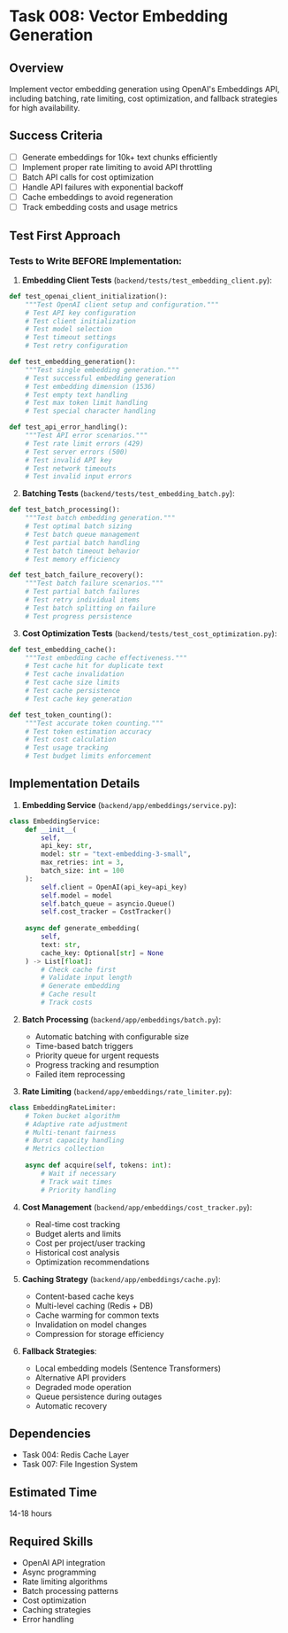 # Task 008: Vector Embedding Generation

## Overview
Implement vector embedding generation using OpenAI's Embeddings API, including batching, rate limiting, cost optimization, and fallback strategies for high availability.

## Success Criteria
- [ ] Generate embeddings for 10k+ text chunks efficiently
- [ ] Implement proper rate limiting to avoid API throttling
- [ ] Batch API calls for cost optimization
- [ ] Handle API failures with exponential backoff
- [ ] Cache embeddings to avoid regeneration
- [ ] Track embedding costs and usage metrics

## Test First Approach

### Tests to Write BEFORE Implementation:

1. **Embedding Client Tests** (`backend/tests/test_embedding_client.py`):
```python
def test_openai_client_initialization():
    """Test OpenAI client setup and configuration."""
    # Test API key configuration
    # Test client initialization
    # Test model selection
    # Test timeout settings
    # Test retry configuration

def test_embedding_generation():
    """Test single embedding generation."""
    # Test successful embedding generation
    # Test embedding dimension (1536)
    # Test empty text handling
    # Test max token limit handling
    # Test special character handling

def test_api_error_handling():
    """Test API error scenarios."""
    # Test rate limit errors (429)
    # Test server errors (500)
    # Test invalid API key
    # Test network timeouts
    # Test invalid input errors
```

2. **Batching Tests** (`backend/tests/test_embedding_batch.py`):
```python
def test_batch_processing():
    """Test batch embedding generation."""
    # Test optimal batch sizing
    # Test batch queue management
    # Test partial batch handling
    # Test batch timeout behavior
    # Test memory efficiency

def test_batch_failure_recovery():
    """Test batch failure scenarios."""
    # Test partial batch failures
    # Test retry individual items
    # Test batch splitting on failure
    # Test progress persistence
```

3. **Cost Optimization Tests** (`backend/tests/test_cost_optimization.py`):
```python
def test_embedding_cache():
    """Test embedding cache effectiveness."""
    # Test cache hit for duplicate text
    # Test cache invalidation
    # Test cache size limits
    # Test cache persistence
    # Test cache key generation

def test_token_counting():
    """Test accurate token counting."""
    # Test token estimation accuracy
    # Test cost calculation
    # Test usage tracking
    # Test budget limits enforcement
```

## Implementation Details

1. **Embedding Service** (`backend/app/embeddings/service.py`):
```python
class EmbeddingService:
    def __init__(
        self,
        api_key: str,
        model: str = "text-embedding-3-small",
        max_retries: int = 3,
        batch_size: int = 100
    ):
        self.client = OpenAI(api_key=api_key)
        self.model = model
        self.batch_queue = asyncio.Queue()
        self.cost_tracker = CostTracker()
        
    async def generate_embedding(
        self, 
        text: str,
        cache_key: Optional[str] = None
    ) -> List[float]:
        # Check cache first
        # Validate input length
        # Generate embedding
        # Cache result
        # Track costs
```

2. **Batch Processing** (`backend/app/embeddings/batch.py`):
   - Automatic batching with configurable size
   - Time-based batch triggers
   - Priority queue for urgent requests
   - Progress tracking and resumption
   - Failed item reprocessing

3. **Rate Limiting** (`backend/app/embeddings/rate_limiter.py`):
```python
class EmbeddingRateLimiter:
    # Token bucket algorithm
    # Adaptive rate adjustment
    # Multi-tenant fairness
    # Burst capacity handling
    # Metrics collection
    
    async def acquire(self, tokens: int):
        # Wait if necessary
        # Track wait times
        # Priority handling
```

4. **Cost Management** (`backend/app/embeddings/cost_tracker.py`):
   - Real-time cost tracking
   - Budget alerts and limits
   - Cost per project/user tracking
   - Historical cost analysis
   - Optimization recommendations

5. **Caching Strategy** (`backend/app/embeddings/cache.py`):
   - Content-based cache keys
   - Multi-level caching (Redis + DB)
   - Cache warming for common texts
   - Invalidation on model changes
   - Compression for storage efficiency

6. **Fallback Strategies**:
   - Local embedding models (Sentence Transformers)
   - Alternative API providers
   - Degraded mode operation
   - Queue persistence during outages
   - Automatic recovery

## Dependencies
- Task 004: Redis Cache Layer
- Task 007: File Ingestion System

## Estimated Time
14-18 hours

## Required Skills
- OpenAI API integration
- Async programming
- Rate limiting algorithms
- Batch processing patterns
- Cost optimization
- Caching strategies
- Error handling